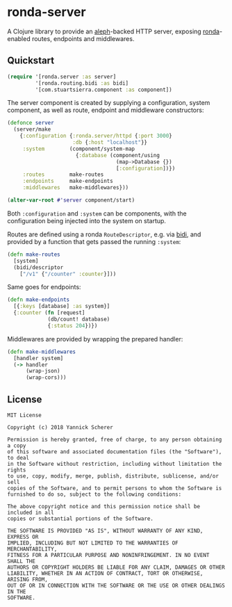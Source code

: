 # ronda-server

A Clojure library to provide an [aleph][aleph]-backed HTTP server, exposing
[ronda][ronda]-enabled routes, endpoints and middlewares.

[aleph]: https://github.com/ztellman/aleph
[ronda]: https://github.com/xsc/ronda-routing

## Quickstart

```clojure
(require '[ronda.server :as server]
         '[ronda.routing.bidi :as bidi]
         '[com.stuartsierra.component :as component])
```

The server component is created by supplying a configuration, system component,
as well as route, endpoint and middleware constructors:

```clojure
(defonce server
  (server/make
    {:configuration {:ronda.server/httpd {:port 3000}
                     :db {:host "localhost"}}
     :system        (component/system-map
                      {:database (component/using
                                   (map->Database {})
                                   [:configuration])})
     :routes        make-routes
     :endpoints     make-endpoints
     :middlewares   make-middlewares}))

(alter-var-root #'server component/start)
```

Both `:configuration` and `:system` can be components, with the configuration
being injected into the system on startup.

Routes are defined using a ronda `RouteDescriptor`, e.g. via
[bidi][ronda-routing-bidi], and provided by a function that gets passed the
running `:system`:

[ronda-routing-bidi]: https://github.com/xsc/ronda-routing-bidi

```clojure
(defn make-routes
  [system]
  (bidi/descriptor
    ["/v1" {"/counter" :counter}]))
```

Same goes for endpoints:

```clojure
(defn make-endpoints
  [{:keys [database] :as system}]
  {:counter (fn [request]
             (db/count! database)
             {:status 204})})
```

Middlewares are provided by wrapping the prepared handler:

```clojure
(defn make-middlewares
  [handler system]
  (-> handler
      (wrap-json)
      (wrap-cors)))
```

## License

```
MIT License

Copyright (c) 2018 Yannick Scherer

Permission is hereby granted, free of charge, to any person obtaining a copy
of this software and associated documentation files (the "Software"), to deal
in the Software without restriction, including without limitation the rights
to use, copy, modify, merge, publish, distribute, sublicense, and/or sell
copies of the Software, and to permit persons to whom the Software is
furnished to do so, subject to the following conditions:

The above copyright notice and this permission notice shall be included in all
copies or substantial portions of the Software.

THE SOFTWARE IS PROVIDED "AS IS", WITHOUT WARRANTY OF ANY KIND, EXPRESS OR
IMPLIED, INCLUDING BUT NOT LIMITED TO THE WARRANTIES OF MERCHANTABILITY,
FITNESS FOR A PARTICULAR PURPOSE AND NONINFRINGEMENT. IN NO EVENT SHALL THE
AUTHORS OR COPYRIGHT HOLDERS BE LIABLE FOR ANY CLAIM, DAMAGES OR OTHER
LIABILITY, WHETHER IN AN ACTION OF CONTRACT, TORT OR OTHERWISE, ARISING FROM,
OUT OF OR IN CONNECTION WITH THE SOFTWARE OR THE USE OR OTHER DEALINGS IN THE
SOFTWARE.
```
